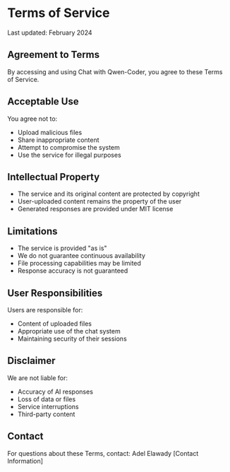 # Terms of Service

Last updated: February 2024

## Agreement to Terms

By accessing and using Chat with Qwen-Coder, you agree to these Terms of Service.

## Acceptable Use

You agree not to:
- Upload malicious files
- Share inappropriate content
- Attempt to compromise the system
- Use the service for illegal purposes

## Intellectual Property

- The service and its original content are protected by copyright
- User-uploaded content remains the property of the user
- Generated responses are provided under MIT license

## Limitations

- The service is provided "as is"
- We do not guarantee continuous availability
- File processing capabilities may be limited
- Response accuracy is not guaranteed

## User Responsibilities

Users are responsible for:
- Content of uploaded files
- Appropriate use of the chat system
- Maintaining security of their sessions

## Disclaimer

We are not liable for:
- Accuracy of AI responses
- Loss of data or files
- Service interruptions
- Third-party content

## Contact

For questions about these Terms, contact:
Adel Elawady
[Contact Information] 